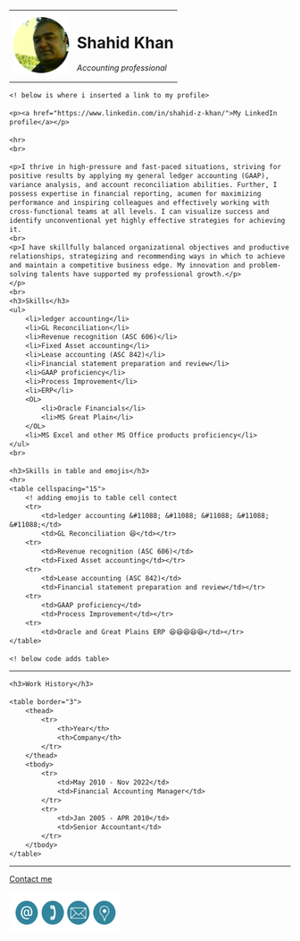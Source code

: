 
<html lang="en">

<head>
    <meta charset="UTF-8">
    <title>Shahid's personal Site</title>
</head>

<body>
    <table cellspacing="20">
        <tr>
            <td><img src="Image SK-modified.png" width="100" height="100" alt="Shahid Khan profile"></td>
            <td>
            <h1>Shahid Khan</h1>
            <p><em>Accounting professional</em></p></td>
        </tr>
    </table>

    <! below is where i inserted a link to my profile>

    <p><a href="https://www.linkedin.com/in/shahid-z-khan/">My LinkedIn profile</a></p>
    
    <hr>
    <br>

    <p>I thrive in high-pressure and fast-paced situations, striving for positive results by applying my general ledger accounting (GAAP), variance analysis, and account reconciliation abilities. Further, I possess expertise in financial reporting, acumen for maximizing performance and inspiring colleagues and effectively working with cross-functional teams at all levels. I can visualize success and identify unconventional yet highly effective strategies for achieving it.
    <br>
    <p>I have skillfully balanced organizational objectives and productive relationships, strategizing and recommending ways in which to achieve and maintain a competitive business edge. My innovation and problem-solving talents have supported my professional growth.</p>
    </p>
    <br>
    <h3>Skills</h3>
    <ul>
        <li>ledger accounting</li>
        <li>GL Reconciliation</li>
        <li>Revenue recognition (ASC 606)</li>
        <li>Fixed Asset accounting</li>
        <li>Lease accounting (ASC 842)</li>
        <li>Financial statement preparation and review</li>
        <li>GAAP proficiency</li>
        <li>Process Improvement</li>
        <li>ERP</li>
        <OL>
            <li>Oracle Financials</li>
            <li>MS Great Plain</li>
        </OL>
        <li>MS Excel and other MS Office products proficiency</li>
    </ul>
    <br>

    <h3>Skills in table and emojis</h3>
    <hr>
    <table cellspacing="15">
        <! adding emojis to table cell contect
        <tr>
            <td>ledger accounting &#11088; &#11088; &#11088; &#11088; &#11088;</td>
            <td>GL Reconciliation 😆</td></tr>
        <tr>
            <td>Revenue recognition (ASC 606)</td>
            <td>Fixed Asset accounting</td></tr>
        <tr>
            <td>Lease accounting (ASC 842)</td>
            <td>Financial statement preparation and review</td></tr>
        <tr>
            <td>GAAP proficiency</td>
            <td>Process Improvement</td></tr>
        <tr>
            <td>Oracle and Great Plains ERP 😆😆😆😆😆</td></tr>
    </table>

    <! below code adds table>
<hr>

    <h3>Work History</h3>
    
    <table border="3">
        <thead>
            <tr>
                <th>Year</th>
                <th>Company</th>
            </tr>
        </thead>
        <tbody>
            <tr>
                <td>May 2010 - Nov 2022</td>
                <td>Financial Accounting Manager</td>
            </tr>
            <tr>
                <td>Jan 2005 - APR 2010</td>
                <td>Senior Accountant</td>
            </tr>
        </tbody>
    </table>
<hr>    
    <p><a href="my_contact.HTML" target="_blank">Contact me</a></p>
    <p><img src="Contact me pic.png" width="200" height="75" alt="Contact me"></p>
</body>
</html>
